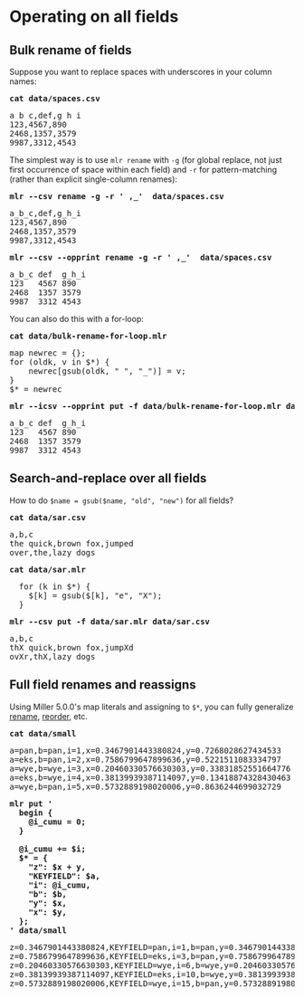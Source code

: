 <!---  PLEASE DO NOT EDIT DIRECTLY. EDIT THE .md.in FILE PLEASE. --->
# Operating on all fields

## Bulk rename of fields

Suppose you want to replace spaces with underscores in your column names:

<pre class="pre-highlight">
<b>cat data/spaces.csv</b>
</pre>
<pre class="pre-non-highlight">
a b c,def,g h i
123,4567,890
2468,1357,3579
9987,3312,4543
</pre>

The simplest way is to use `mlr rename` with `-g` (for global replace, not just first occurrence of space within each field) and `-r` for pattern-matching (rather than explicit single-column renames):

<pre class="pre-highlight">
<b>mlr --csv rename -g -r ' ,_'  data/spaces.csv</b>
</pre>
<pre class="pre-non-highlight">
a_b_c,def,g_h_i
123,4567,890
2468,1357,3579
9987,3312,4543
</pre>

<pre class="pre-highlight">
<b>mlr --csv --opprint rename -g -r ' ,_'  data/spaces.csv</b>
</pre>
<pre class="pre-non-highlight">
a_b_c def  g_h_i
123   4567 890
2468  1357 3579
9987  3312 4543
</pre>

You can also do this with a for-loop:

<pre class="pre-highlight">
<b>cat data/bulk-rename-for-loop.mlr</b>
</pre>
<pre class="pre-non-highlight">
map newrec = {};
for (oldk, v in $*) {
    newrec[gsub(oldk, " ", "_")] = v;
}
$* = newrec
</pre>

<pre class="pre-highlight">
<b>mlr --icsv --opprint put -f data/bulk-rename-for-loop.mlr data/spaces.csv</b>
</pre>
<pre class="pre-non-highlight">
a_b_c def  g_h_i
123   4567 890
2468  1357 3579
9987  3312 4543
</pre>

## Search-and-replace over all fields

How to do `$name = gsub($name, "old", "new")` for all fields?

<pre class="pre-highlight">
<b>cat data/sar.csv</b>
</pre>
<pre class="pre-non-highlight">
a,b,c
the quick,brown fox,jumped
over,the,lazy dogs
</pre>

<pre class="pre-highlight">
<b>cat data/sar.mlr</b>
</pre>
<pre class="pre-non-highlight">
  for (k in $*) {
    $[k] = gsub($[k], "e", "X");
  }
</pre>

<pre class="pre-highlight">
<b>mlr --csv put -f data/sar.mlr data/sar.csv</b>
</pre>
<pre class="pre-non-highlight">
a,b,c
thX quick,brown fox,jumpXd
ovXr,thX,lazy dogs
</pre>

## Full field renames and reassigns

Using Miller 5.0.0's map literals and assigning to `$*`, you can fully generalize [rename](reference-verbs.md#rename), [reorder](reference-verbs.md#reorder), etc.

<pre class="pre-highlight">
<b>cat data/small</b>
</pre>
<pre class="pre-non-highlight">
a=pan,b=pan,i=1,x=0.3467901443380824,y=0.7268028627434533
a=eks,b=pan,i=2,x=0.7586799647899636,y=0.5221511083334797
a=wye,b=wye,i=3,x=0.20460330576630303,y=0.33831852551664776
a=eks,b=wye,i=4,x=0.38139939387114097,y=0.13418874328430463
a=wye,b=pan,i=5,x=0.5732889198020006,y=0.8636244699032729
</pre>

<pre class="pre-highlight">
<b>mlr put '</b>
<b>  begin {</b>
<b>    @i_cumu = 0;</b>
<b>  }</b>
<b></b>
<b>  @i_cumu += $i;</b>
<b>  $* = {</b>
<b>    "z": $x + y,</b>
<b>    "KEYFIELD": $a,</b>
<b>    "i": @i_cumu,</b>
<b>    "b": $b,</b>
<b>    "y": $x,</b>
<b>    "x": $y,</b>
<b>  };</b>
<b>' data/small</b>
</pre>
<pre class="pre-non-highlight">
z=0.3467901443380824,KEYFIELD=pan,i=1,b=pan,y=0.3467901443380824,x=0.7268028627434533
z=0.7586799647899636,KEYFIELD=eks,i=3,b=pan,y=0.7586799647899636,x=0.5221511083334797
z=0.20460330576630303,KEYFIELD=wye,i=6,b=wye,y=0.20460330576630303,x=0.33831852551664776
z=0.38139939387114097,KEYFIELD=eks,i=10,b=wye,y=0.38139939387114097,x=0.13418874328430463
z=0.5732889198020006,KEYFIELD=wye,i=15,b=pan,y=0.5732889198020006,x=0.8636244699032729
</pre>
